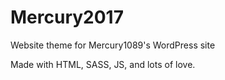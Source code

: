 # Mercury2017
Website theme for Mercury1089's WordPress site

Made with HTML, SASS, JS, and lots of love.

